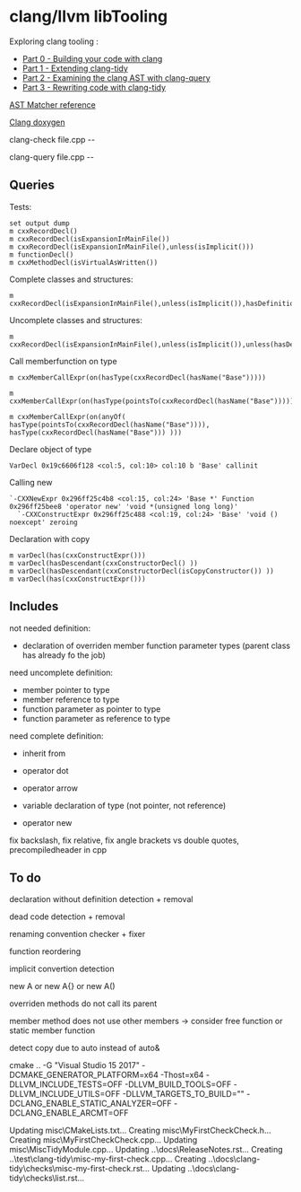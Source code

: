 # clang/llvm libTooling

Exploring clang tooling :

- [Part 0 - Building your code with clang](https://blogs.msdn.microsoft.com/vcblog/2018/09/18/exploring-clang-tooling-part-0-building-your-code-with-clang/)
- [Part 1 - Extending clang-tidy](https://blogs.msdn.microsoft.com/vcblog/2018/10/19/exploring-clang-tooling-part-1-extending-clang-tidy/)
- [Part 2 - Examining the clang AST with clang-query](https://blogs.msdn.microsoft.com/vcblog/2018/10/23/exploring-clang-tooling-part-2-examining-the-clang-ast-with-clang-query/)
- [Part 3 - Rewriting code with clang-tidy](https://blogs.msdn.microsoft.com/vcblog/2018/11/06/exploring-clang-tooling-part-3-rewriting-code-with-clang-tidy/)

[AST Matcher reference](http://clang.llvm.org/docs/LibASTMatchersReference.html)

[Clang doxygen](https://clang.llvm.org/doxygen/classclang_1_1FunctionDecl.html)

clang-check file.cpp --

clang-query file.cpp --

## Queries

Tests:

```plaintext
set output dump
m cxxRecordDecl()
m cxxRecordDecl(isExpansionInMainFile())
m cxxRecordDecl(isExpansionInMainFile(),unless(isImplicit()))
m functionDecl()
m cxxMethodDecl(isVirtualAsWritten())
```

Complete classes and structures:

```plaintext
m cxxRecordDecl(isExpansionInMainFile(),unless(isImplicit()),hasDefinition())
```

Uncomplete classes and structures:

```plaintext
m cxxRecordDecl(isExpansionInMainFile(),unless(isImplicit()),unless(hasDefinition()))
```

Call memberfunction on type

```plaintext
m cxxMemberCallExpr(on(hasType(cxxRecordDecl(hasName("Base")))))

m cxxMemberCallExpr(on(hasType(pointsTo(cxxRecordDecl(hasName("Base"))))))

m cxxMemberCallExpr(on(anyOf( hasType(pointsTo(cxxRecordDecl(hasName("Base")))), hasType(cxxRecordDecl(hasName("Base"))) )))

```

Declare object of type

```plaintext
VarDecl 0x19c6606f128 <col:5, col:10> col:10 b 'Base' callinit
```

Calling new

```plaintext
`-CXXNewExpr 0x296ff25c4b8 <col:15, col:24> 'Base *' Function 0x296ff25bee8 'operator new' 'void *(unsigned long long)'
  `-CXXConstructExpr 0x296ff25c488 <col:19, col:24> 'Base' 'void () noexcept' zeroing
```

Declaration with copy

```plaintext
m varDecl(has(cxxConstructExpr()))
m varDecl(hasDescendant(cxxConstructorDecl() ))
m varDecl(hasDescendant(cxxConstructorDecl(isCopyConstructor()) ))
m varDecl(has(cxxConstructExpr()))
```

## Includes

not needed definition:

- declaration of overriden member function parameter types (parent class has already fo the job)

need uncomplete definition:

- member pointer to type
- member reference to type
- function parameter as pointer to type
- function parameter as reference to type

need complete definition:

- inherit from
- operator dot
- operator arrow

- variable declaration of type (not pointer, not reference)
- operator new

fix backslash, fix relative, fix angle brackets vs double quotes, precompiledheader in cpp

## To do

declaration without definition detection + removal

dead code detection + removal

renaming convention checker + fixer

function reordering

implicit convertion detection

new A or new A{} or new A()

overriden methods do not call its parent

member method does not use other members -> consider free function or static member function

detect copy due to auto instead of auto&


cmake .. -G "Visual Studio 15 2017" -DCMAKE_GENERATOR_PLATFORM=x64 -Thost=x64 -DLLVM_INCLUDE_TESTS=OFF -DLLVM_BUILD_TOOLS=OFF -DLLVM_INCLUDE_UTILS=OFF -DLLVM_TARGETS_TO_BUILD="" -DCLANG_ENABLE_STATIC_ANALYZER=OFF -DCLANG_ENABLE_ARCMT=OFF

Updating misc\CMakeLists.txt...
Creating misc\MyFirstCheckCheck.h...
Creating misc\MyFirstCheckCheck.cpp...
Updating misc\MiscTidyModule.cpp...
Updating ..\docs\ReleaseNotes.rst...
Creating ..\test\clang-tidy\misc-my-first-check.cpp...
Creating ..\docs\clang-tidy\checks\misc-my-first-check.rst...
Updating ..\docs\clang-tidy\checks\list.rst...